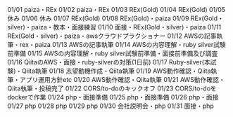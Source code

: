 01/01
paiza・REx
01/02
paiza・REx
01/03
REx(Gold)
01/04
REx(Gold)
01/05
休み
01/06
休み
01/07
REx(Gold)
01/08
REx(Gold)・paiza
01/09
REx(Gold・silver)・paiza・教本・面接練習
01/10
面接・REx(Gold・silver)・paiza
01/11
REx(Gold・silver)・paiza・awsクラウドプラクショナー
01/12
AWSの記事執筆・rex・paiza
01/13
AWSの記事執筆
01/14
AWSの内容理解・ruby silver試験前準備
01/15
AWSの内容理解・ruby silver試験前準備・面接前準備及び調査
01/16
QiitaのAWS・面接・ruby-silverの対策(1日前)
01/17
Ruby-silver(本試験)・Qiita執筆
01/18
志望動機作成・Qiita執筆
01/19
AWS動作確認・Qiita執筆・アプリ運用方針etc
01/20
AWS動作確認・Qiita執筆
01/21
AWS動作確認・Qiita執筆・投稿完了
01/22
CORS/to-doのキックオフ
01/23
CORS/to-doをdockerで作業
01/24
php・面接準備
01/25
php・面接準備
01/26
php・面接
01/27
php
01/28
php
01/29
php
01/30
会社説明会・php
01/31
面接・php
